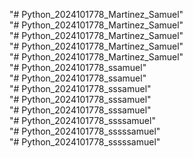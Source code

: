 "# Python_2024101778_Martinez_Samuel"  
"# Python_2024101778_Martinez_Samuel"  
"# Python_2024101778_Martinez_Samuel"  
"# Python_2024101778_Martinez_Samuel"  
"# Python_2024101778_Martinez_Samuel"  
"# Python_2024101778_ssamuel"  
"# Python_2024101778_ssamuel"  
"# Python_2024101778_sssamuel"  
"# Python_2024101778_sssamuel"  
"# Python_2024101778_sssamuel"  
"# Python_2024101778_ssssamuel"  
"# Python_2024101778_sssssamuel"  
"# Python_2024101778_sssssamuel"  
